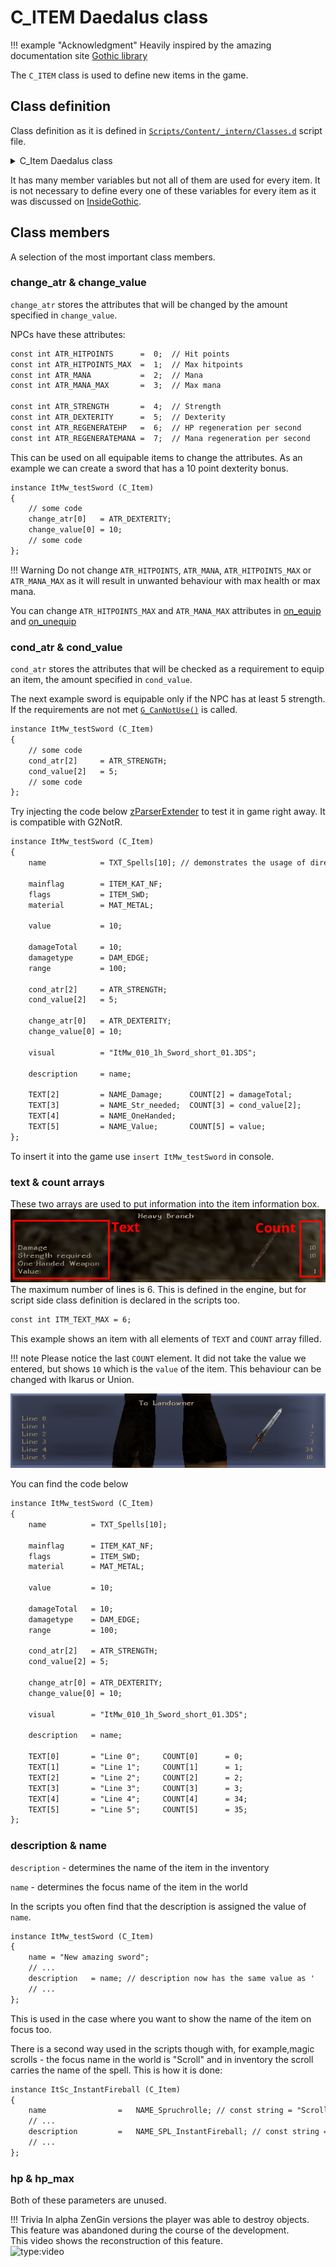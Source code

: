 # C_ITEM Daedalus class

!!! example "Acknowledgment"
    Heavily inspired by the amazing documentation site [Gothic library](http://www.gothic-library.ru)

  
The `C_ITEM` class is used to define new items in the game.
## Class definition
Class definition as it is defined in [`Scripts/Content/_intern/Classes.d`](https://github.com/PhoenixTales/gothic-devkit/blob/48193bef8fd37626f8909853bfc5ad4b7126f176/gothic/_work/data/Scripts/content/_Intern/CLASSES.D#L79) script file. 
<details>
  <summary>C_Item Daedalus class</summary>

```dae
class C_Item
{
    // For all Items
    var int    id;                         // ID of the item
    var string name;                       // Name of the item
    var string nameID;                     // Name ID
    var int    hp;                         // Current health of the item
    var int    hp_max;                     // Maximum health of the item

    var int    mainflag;                   // Item category flag
    var int    flags;                      // Item type flag
    var int    weight;                     // Weight of the item
    var int    value;                      // Value of the item

    // For weapons
    var int    damageType;                 // Damage type
    var int    damageTotal;                // Total amount of damage
    var int    damage[DAM_INDEX_MAX];      // Array of damage types

    // For armours
    var int    wear;                       // Flag to specify where to wear an item
    var int    protection[PROT_INDEX_MAX]; // Protection array of different damage types

    // For food
    var int    nutrition;                  // The amount of HP healed

    // Benötigte Attribute zum Benutzen des Items
    var int    cond_atr[3];                // Array of NPC attributes needed to equip the item
    var int    cond_value[3];              // Array of values corresponding to the cond_atr arry

    // Attributes to be changed on equip
    var int    change_atr[3];              // Array of attributes that will be changed on equip
    var int    change_value[3];            // Array of values of the attributes defined in change_atr

    // Parser functions
    var func   magic;
    var func   on_equip;                   // Called on equpping an item
    var func   on_unequip;                 // Called on unequipping an item
    var func   on_state[4];

    var func   owner;                      // Owner of the item: instance name
    var int    ownerGuild;                 // Owner of the item: guild
    var int    disguiseGuild;              // NPC guild set when equipping an item

    // 3DS model file
    var string visual;                     // Item model file

    // NPC mesh change, when equipping an item
    var string visual_change;              // .asc file
    var string effect;                     // Effect instance

    var int    visual_skin;                // Texture variation

    var string scemeName;                  // Animation sceme name
    var int    material;                   // Material of the object

    var int    munition;                   // Ammo instance

    var int    spell;                      // ID if the spell that this item does
    var int    range;                      // Range of the weapon

    var int    mag_circle;                 // Circle of magic needed to use this item

    var string description;                // The name of the item shown in the preview box
    var string text[ITM_TEXT_MAX];         // Array of string describing the item (left side)
    var int    count[ITM_TEXT_MAX];        // Array of integers (the right side)

    // Parameters for displaying items in the inventory
    var int    inv_zbias                   // How far away is the item from the screen
    var int    inv_rotx                    // X-axis rotation
    var int    inv_roty                    // Y-axis rotation
    var int    inv_rotz                    // Z-axis rotation
    var int    inv_animate                 // Should the item rotate in the inventory
};
```

</details>

It has many member variables but not all of them are used for every item. It is not necessary to define every one of these variables for every item as it was discussed on [InsideGothic](https://ataulien.github.io/Inside-Gothic/objects/item/).

## Class members
A selection of the most important class members.

### change_atr & change_value 
  `change_atr` stores the attributes that will be changed by the amount specified in `change_value`.

NPCs have these attributes:
```dae
const int ATR_HITPOINTS      =  0;  // Hit points
const int ATR_HITPOINTS_MAX  =  1;  // Max hitpoints
const int ATR_MANA           =  2;  // Mana
const int ATR_MANA_MAX       =  3;  // Max mana

const int ATR_STRENGTH       =  4;  // Strength
const int ATR_DEXTERITY      =  5;  // Dexterity
const int ATR_REGENERATEHP   =  6;  // HP regeneration per second
const int ATR_REGENERATEMANA =  7;  // Mana regeneration per second
```

This can be used on all equipable items to change the attributes. As an example we can create a sword that has a 10 point dexterity bonus.

```dae
instance ItMw_testSword (C_Item)
{
    // some code
    change_atr[0]   = ATR_DEXTERITY;
    change_value[0] = 10;
    // some code
};
```  

!!! Warning
    Do not change `ATR_HITPOINTS`, `ATR_MANA`, `ATR_HITPOINTS_MAX` or `ATR_MANA_MAX` as it will result in unwanted behaviour with max health or max mana.

You can change `ATR_HITPOINTS_MAX` and `ATR_MANA_MAX` attributes in [on_equip](#class-definition) and [on_unequip](#class-definition)

### cond_atr & cond_value
 `cond_atr` stores the attributes that will be checked as a requirement to equip an item, the amount specified in `cond_value`.

The next example sword is equipable only if the NPC has at least 5 strength. If the requirements are not met [`G_CanNotUse()`](https://github.com/PhoenixTales/gothic-devkit/blob/main/gothic/_work/data/Scripts/content/_Intern/G_Functions/G_CanNotUse.d) is called.
```dae
instance ItMw_testSword (C_Item)
{
    // some code
    cond_atr[2]     = ATR_STRENGTH;
    cond_value[2]   = 5;
    // some code
};
```
  
Try injecting the code below [zParserExtender](../../scripts/extenders/zParserExtender/injection.md) to test it in game right away. It is compatible with G2NotR.

```dae
instance ItMw_testSword (C_Item)
{
    name            = TXT_Spells[10]; // demonstrates the usage of direct constr array access
    
    mainflag        = ITEM_KAT_NF;
    flags           = ITEM_SWD;
    material        = MAT_METAL;
    
    value           = 10;
    
    damageTotal     = 10;
    damagetype      = DAM_EDGE;
    range           = 100;
    
    cond_atr[2]     = ATR_STRENGTH;
    cond_value[2]   = 5;
    
    change_atr[0]   = ATR_DEXTERITY;
    change_value[0] = 10;
    
    visual          = "ItMw_010_1h_Sword_short_01.3DS";
    
    description     = name;
    
    TEXT[2]         = NAME_Damage;      COUNT[2] = damageTotal;
    TEXT[3]         = NAME_Str_needed;  COUNT[3] = cond_value[2];
    TEXT[4]         = NAME_OneHanded;
    TEXT[5]         = NAME_Value;       COUNT[5] = value;
};
```
To insert it into the game use `insert ItMw_testSword` in console.

### text & count arrays
These two arrays are used to put information into the item information box. 
![Text and Count ](../../../img/c_item_text_count.png)
The maximum number of lines is 6. This is defined in the engine, but for script side class definition is declared in the scripts too.
```dae
const int ITM_TEXT_MAX = 6;
```
This example shows an item with all elements of `TEXT` and `COUNT` array filled. 

!!! note
    Please notice the last `COUNT` element. It did not take the value we entered, but shows `10` which is the `value` of the item. This behaviour can be changed with Ikarus or Union.
    
![Item example](../../../img/c_item_example.png)

You can find the code below
```dae
instance ItMw_testSword (C_Item)
{
    name          = TXT_Spells[10];

    mainflag      = ITEM_KAT_NF;
    flags         = ITEM_SWD;
    material      = MAT_METAL;

    value         = 10;

    damageTotal   = 10;
    damagetype    = DAM_EDGE;
    range         = 100;

    cond_atr[2]   = ATR_STRENGTH;
    cond_value[2] = 5;

    change_atr[0] = ATR_DEXTERITY;
    change_value[0] = 10;

    visual        = "ItMw_010_1h_Sword_short_01.3DS";

    description   = name;

    TEXT[0]       = "Line 0";     COUNT[0]      = 0; 
    TEXT[1]       = "Line 1";     COUNT[1]      = 1; 
    TEXT[2]       = "Line 2";     COUNT[2]      = 2; 
    TEXT[3]       = "Line 3";     COUNT[3]      = 3; 
    TEXT[4]       = "Line 4";     COUNT[4]      = 34;
    TEXT[5]       = "Line 5";     COUNT[5]      = 35;
};
```


### description & name
`description` - determines the name of the item in the inventory

`name` - determines the focus name of the item in the world

In the scripts you often find that the description is assigned the value of `name`.
```dae
instance ItMw_testSword (C_Item)
{
    name = "New amazing sword";
    // ...
    description   = name; // description now has the same value as '    // ...name'
    // ...
};
```
This is used in the case where you want to show the name of the item on focus too.

There is a second way used in the scripts though with, for example,magic scrolls - the focus name in the world is "Scroll" and in inventory the scroll carries the name of the spell. This is how it is done:
```dae
instance ItSc_InstantFireball (C_Item)
{
	name 				=	NAME_Spruchrolle; // const string = "Scroll"
    // ...
	description			= 	NAME_SPL_InstantFireball; // const string = "Fireball"
    // ...
};
```


[comment]: <> ( ### damage & damageType & damageTotal)
[comment]: <> ( TODO: This is very cool)

[comment]: <> ( ### disguiseGuild)
[comment]: <> ( Allows you to change an apparent guild while wearing the item.)

[comment]: <> ( TODO )

### hp & hp_max
Both of these parameters are unused.

!!! Trivia
    In alpha ZenGin versions the player was able to destroy objects. This feature was abandoned during the course of the development.  
    This video shows the reconstruction of this feature.  
    ![type:video](https://www.youtube.com/embed/A3xoytKMLgw)
